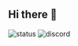 ## Hi there 👋

![status](https://api.statusbadges.me/badge/status/485987127809671168?simple=true&style=for-the-badge&label=I%20am%20currently&labelColor=gray)
![discord](https://img.shields.io/badge/Contact_me-discord?style=for-the-badge&logo=discord&logoColor=FFFFFF&labelColor=35865F2&color=%235865F2&link=https%3A%2F%2Fdiscord.com%2Fusers%2F485987127809671168)
